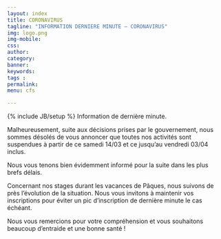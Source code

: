 ```yaml
---
layout: index
title: CORONAVIRUS
tagline: "INFORMATION DERNIERE MINUTE – CORONAVIRUS"
img: logo.png
img-mobile: 
css: 
author: 
category: 
banner: 
keywords: 
tags : 
permalink: 
menu: cfs

---
```

{% include JB/setup %}
Information de dernière minute.

<!--more-->

Malheureusement, suite aux décisions prises par le gouvernement, nous sommes désolés de vous annoncer que toutes nos activités sont suspendues à partir de ce samedi 14/03 et ce jusqu’au vendredi 03/04 inclus.

Nous vous tenons bien évidemment informé pour la suite dans les plus brefs délais.

Concernant nos stages durant les vacances de Pâques, nous suivons de près l’évolution de la situation.  Nous vous invitons à maintenir vos inscriptions pour éviter un pic d’inscription de dernière minute le cas échéant.

Nous vous remercions pour votre compréhension et vous souhaitons beaucoup d’entraide et une bonne santé !